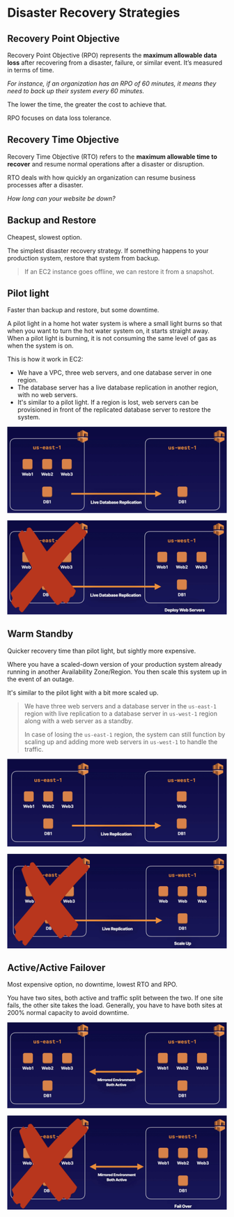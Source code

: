 # Disaster Recovery Strategies

## Recovery Point Objective

Recovery Point Objective (RPO) represents the **maximum allowable data loss** after recovering from a disaster, failure, or similar event. It’s measured in terms of time.

*For instance, if an organization has an RPO of 60 minutes, it means they need to back up their system every 60 minutes.*

The lower the time, the greater the cost to achieve that.

RPO focuses on data loss tolerance.


## Recovery Time Objective

Recovery Time Objective (RTO) refers to the **maximum allowable time to recover** and resume normal operations after a disaster or disruption.

RTO deals with how quickly an organization can resume business processes after a disaster.

*How long can your website be down?*


## Backup and Restore

Cheapest, slowest option.

The simplest disaster recovery strategy. If something happens to your production system, restore that system from backup.

> If an EC2 instance goes offline, we can restore it from a snapshot.


## Pilot light

Faster than backup and restore, but some downtime.

A pilot light in a home hot water system is where a small light burns so that when you want to turn the hot water system on, it starts straight away. When a pilot light is burning, it is not consuming the same level of gas as when the system is on.

This is how it work in EC2:
- We have a VPC, three web servers, and one database server in one region.
- The database server has a live database replication in another region, with no web servers.
- It's similar to a pilot light. If a region is lost, web servers can be provisioned in front of the replicated database server to restore the system.

![](./images/pilot-light.png)

![](./images/pilot-light-2.png)


## Warm Standby

Quicker recovery time than pilot light, but sightly more expensive.

Where you have a scaled-down version of your production system already running in another Availability Zone/Region. You then scale this system up in the event of an outage.

It's similar to the pilot light with a bit more scaled up.

> We have three web servers and a database server in the `us-east-1` region with live replication to a database server in `us-west-1` region along with a web server as a standby.
>
> In case of losing the `us-east-1` region, the system can still function by scaling up and adding more web servers in `us-west-1` to handle the traffic.

![](./images/warm-standby.png)

![](./images/warm-standby-2.png)


## Active/Active Failover

Most expensive option, no downtime, lowest RTO and RPO.

You have two sites, both active and traffic split between the two. If one site fails, the other site takes the load. Generally, you have to have
both sites at 200% normal capacity to avoid downtime.

![](./images/aa-failover.png)

![](./images/aa-failover-2.png)